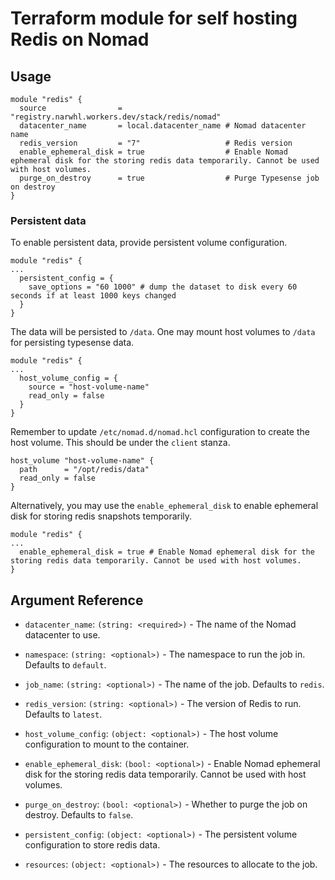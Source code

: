# Terraform module for self hosting Redis on Nomad

## Usage

```hcl
module "redis" {
  source                = "registry.narwhl.workers.dev/stack/redis/nomad"
  datacenter_name       = local.datacenter_name # Nomad datacenter name
  redis_version         = "7"                   # Redis version
  enable_ephemeral_disk = true                  # Enable Nomad ephemeral disk for the storing redis data temporarily. Cannot be used with host volumes.
  purge_on_destroy      = true                  # Purge Typesense job on destroy
}
```

### Persistent data

To enable persistent data, provide persistent volume configuration.

```hcl
module "redis" {
...
  persistent_config = {
    save_options = "60 1000" # dump the dataset to disk every 60 seconds if at least 1000 keys changed
  }
}
```

The data will be persisted to `/data`. One may mount host volumes to `/data`
for persisting typesense data.

```hcl
module "redis" {
...
  host_volume_config = {
    source = "host-volume-name"
    read_only = false
  }
}
```

Remember to update `/etc/nomad.d/nomad.hcl` configuration to create the host
volume. This should be under the `client` stanza.

```hcl
host_volume "host-volume-name" {
  path      = "/opt/redis/data"
  read_only = false
}
```

Alternatively, you may use the `enable_ephemeral_disk` to enable ephemeral disk
for storing redis snapshots temporarily.

```hcl
module "redis" {
...
  enable_ephemeral_disk = true # Enable Nomad ephemeral disk for the storing redis data temporarily. Cannot be used with host volumes.
}
```

## Argument Reference

- `datacenter_name`: `(string: <required>)` - The name of the Nomad datacenter to use.

- `namespace`: `(string: <optional>)` - The namespace to run the job in. Defaults to `default`.

- `job_name`: `(string: <optional>)` - The name of the job. Defaults to `redis`.

- `redis_version`: `(string: <optional>)` - The version of Redis to run. Defaults to `latest`.

- `host_volume_config`: `(object: <optional>)` - The host volume configuration to mount to the container.

- `enable_ephemeral_disk`: `(bool: <optional>)` - Enable Nomad ephemeral disk for the storing redis data temporarily. Cannot be used with host volumes.

- `purge_on_destroy`: `(bool: <optional>)` - Whether to purge the job on destroy. Defaults to `false`.

- `persistent_config`: `(object: <optional>)` - The persistent volume configuration to store redis data.

- `resources`: `(object: <optional>)` - The resources to allocate to the job.
